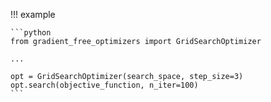 !!! example 

    ```python
    from gradient_free_optimizers import GridSearchOptimizer

    ...

    opt = GridSearchOptimizer(search_space, step_size=3)
    opt.search(objective_function, n_iter=100)
    ```
